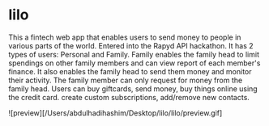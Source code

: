 # lilo

This a fintech web app that enables users to send money to people in various parts of the world. Entered into the Rapyd API hackathon. It has 2 types of users: Personal and Family. Family enables the family head to limit spendings on other family members and can view report of each member's finance. It also enables the family head to send them money and monitor their activity. The family member can only request for money from the family head. Users can buy giftcards, send money, buy things online using the credit card. create custom subscriptions, add/remove new contacts.

![preview][/Users/abdulhadihashim/Desktop/lilo/lilo/preview.gif]
